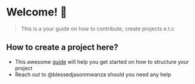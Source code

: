 # Welcome! :tada:

> This is a your guide on how to contribute, create projects e.t.c

## How to create a project here?
- This awesome [guide](https://github.com/cfpb/open-source-project-template/blob/main/README.md) will help you get started on how to structure your project
- Reach out to @blessedjasonmwanza should you need any help
